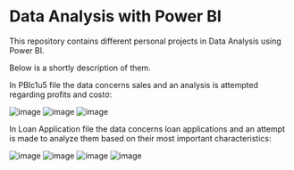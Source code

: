 # Data Analysis with Power BI

This repository contains different personal projects in Data Analysis using Power BI.

Below is a shortly description of them.

In PBIc1u5 file the data concerns sales and an analysis is attempted regarding profits and costσ: 

![image](https://github.com/user-attachments/assets/e6043cd5-f617-4db2-949e-4354596497e3)
![image](https://github.com/user-attachments/assets/4ada1766-615a-4740-a5e3-eeacc0a490f7)
![image](https://github.com/user-attachments/assets/f02c8c90-97d2-4eff-b8af-5d69c0941a94)



In Loan Application file the data concerns loan applications and an attempt is made to analyze them based on their most important characteristics:

![image](https://github.com/user-attachments/assets/6b4f6797-5dee-469b-93c3-dbe355cfd098)
![image](https://github.com/user-attachments/assets/c2258b8a-1fe1-42bd-89dd-025dd3960a5f)
![image](https://github.com/user-attachments/assets/0b986e51-e3ce-40a8-ab19-29f8117b38c0)
![image](https://github.com/user-attachments/assets/c0dd5fc7-ae34-45d7-88db-6366dc43b25f)
